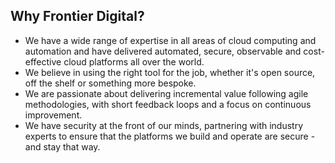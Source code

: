 ## Why Frontier Digital?

- We have a wide range of expertise in all areas of cloud computing and automation and have delivered automated, secure, observable and cost-effective cloud platforms all over the world.
- We believe in using the right tool for the job, whether it's open source, off the shelf or something more bespoke.
- We are passionate about delivering incremental value following agile methodologies, with short feedback loops and a focus on continuous improvement.
- We have security at the front of our minds, partnering with industry experts to ensure that the platforms we build and operate are secure - and stay that way.
